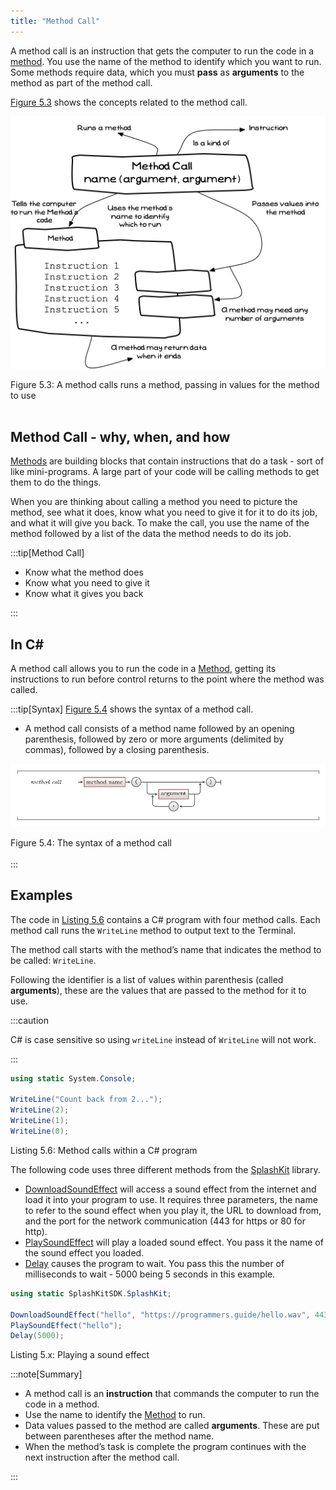 ```yaml
---
title: "Method Call"
---
```


A method call is an instruction that gets the computer to run the code in a [method](../03-method). You use the name of the method to identify which you want to run. Some methods require data, which you must **pass** as **arguments** to the method as part of the method call.

[Figure 5.3](#FigureMethodCall) shows the concepts related to the method call.

<a id="FigureMethodCall"></a>

![Figure 5.3 A method calls runs a method, passing in values for the method to use](./images/method-call-concept.png "A method calls runs a method, passing in values for the method to use")
<div class="caption"><span class="caption-figure-nbr">Figure 5.3: </span>A method calls runs a method, passing in values for the method to use</div><br/>

## Method Call - why, when, and how

[Methods](../03-method) are building blocks that contain instructions that do a task - sort of like mini-programs. A large part of your code will be calling methods to get them to do the things.

When you are thinking about calling a method you need to picture the method, see what it does, know what you need to give it for it to do its job, and what it will give you back. To make the call, you use the name of the method followed by a list of the data the method needs to do its job.

:::tip[Method Call]

- Know what the method does
- Know what you need to give it
- Know what it gives you back

:::

## In C#

A method call allows you to run the code in a [Method](../03-method), getting its instructions to run before control returns to the point where the method was called.

:::tip[Syntax]
[Figure 5.4](#FigureMethodCallSyntax) shows the syntax of a method call.

- A method call consists of a method name followed by an opening parenthesis, followed by zero or more arguments (delimited by commas), followed by a closing parenthesis.

<a id="FigureMethodCallSyntax"></a>

![Figure 5.4 The syntax of a method call](./images/method-call.png "The syntax of a method call")
<div class="caption"><span class="caption-figure-nbr">Figure 5.4: </span>The syntax of a method call</div><br/>
:::


## Examples 

The code in [Listing 5.6](#ListingMethodCalls) contains a C# program with four method calls. Each method call runs the `WriteLine` method to output text to the Terminal.

The method call starts with the method’s name that indicates the method to be called: `WriteLine`.

Following the identifier is a list of values within parenthesis (called **arguments**), these are the values that are passed to the method for it to use.

:::caution

C# is case sensitive so using `writeLine` instead of `WriteLine` will not work.

:::

<a id="ListingMethodCalls"></a>

```csharp
using static System.Console;

WriteLine("Count back from 2...");
WriteLine(2);
WriteLine(1);
WriteLine(0);
```

<div class="caption"><span class="caption-figure-nbr">Listing 5.6: </span>Method calls within a C# program</div>

The following code uses three different methods from the [SplashKit](https://splashkit.io) library.

- [DownloadSoundEffect](https://splashkit.io/api/networking/#download-sound-effect) will access a sound effect from the internet and load it into your program to use. It requires three parameters, the name to refer to the sound effect when you play it, the URL to download from, and the port for the network communication (443 for https or 80 for http).
- [PlaySoundEffect](https://splashkit.io/api/audio/#play-sound-effect-named) will play a loaded sound effect. You pass it the name of the sound effect you loaded.
- [Delay](https://splashkit.io/api/utilities/#delay) causes the program to wait. You pass this the number of milliseconds to wait - 5000 being 5 seconds in this example.

<a id="ListingDrawShapes"></a>

```csharp
using static SplashKitSDK.SplashKit;

DownloadSoundEffect("hello", "https://programmers.guide/hello.wav", 443);
PlaySoundEffect("hello");
Delay(5000);
```

<div class="caption"><span class="caption-figure-nbr">Listing 5.x: </span>Playing a sound effect</div>

:::note[Summary]

- A method call is an **instruction** that commands the computer to run the code in a method.
- Use the name to identify the [Method](../03-method) to run.
- Data values passed to the method are called **arguments**. These are put between parentheses after the method name.
- When the method’s task is complete the program continues with the next instruction after the method call.

:::
